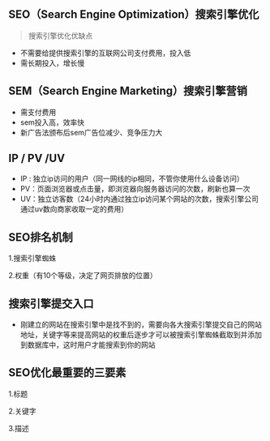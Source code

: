 ## SEO（Search Engine Optimization）搜索引擎优化

> 搜索引擎优化优缺点

- 不需要给提供搜索引擎的互联网公司支付费用，投入低
- 需长期投入，增长慢





## SEM（Search Engine Marketing）搜索引擎营销

- 需支付费用
- sem投入高，效率快
- 新广告法颁布后sem广告位减少、竞争压力大





## IP / PV /UV

- IP : 独立ip访问的用户（同一网线的ip相同，不管你使用什么设备访问）
- PV：页面浏览器或点击量，即浏览器向服务器访问的次数，刷新也算一次
- UV：独立访客数（24小时内通过独立ip访问某个网站的次数，搜索引擎公司通过uv数向商家收取一定的费用）




## SEO排名机制

1.搜索引擎蜘蛛

2.权重（有10个等级，决定了网页排放的位置）





## 搜索引擎提交入口

- 刚建立的网站在搜索引擎中是找不到的，需要向各大搜索引擎提交自己的网站地址，关键字等来提高网站的权重后逐步才可以被搜索引擎蜘蛛截取到并添加到数据库中，这时用户才能搜索到你的网站





## SEO优化最重要的三要素

1.标题

2.关键字

3.描述